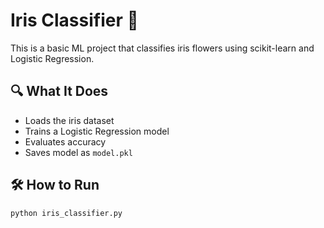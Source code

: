 # Iris Classifier 🌸

This is a basic ML project that classifies iris flowers using scikit-learn and Logistic Regression.

## 🔍 What It Does
- Loads the iris dataset
- Trains a Logistic Regression model
- Evaluates accuracy
- Saves model as `model.pkl`

## 🛠️ How to Run
```bash
python iris_classifier.py

